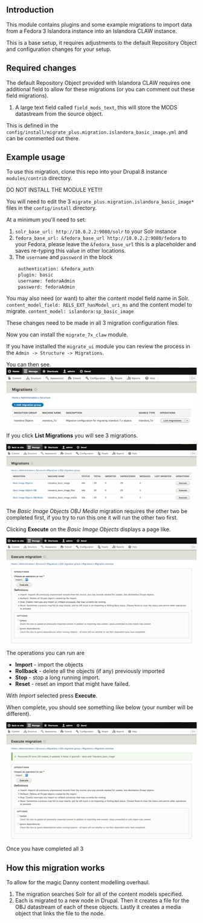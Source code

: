 ## Introduction
This module contains plugins and some example migrations to import data from a Fedora 3 Islandora instance
into an Islandora CLAW instance.

This is a base setup, it requires adjustments to the default Repository Object and configuration changes
for your setup.

## Required changes
The default Repository Object provided with Islandora CLAW requires one additional field to allow for
these migrations (or you can comment out these field migrations).

1. A large text field called `field_mods_text`, this will store the MODS datastream from the source object.

This is defined in the `config/install/migrate_plus.migration.islandora_basic_image.yml` and
can be commented out there.

## Example usage
To use this migration, clone this repo into your Drupal 8 instance `modules/contrib` directory. 

DO NOT INSTALL THE MODULE YET!!!

You will need to edit the 3 `migrate_plus.migration.islandora_basic_image*` files in the `config/install` directory.

At a minimum you'll need to set:
1. `solr_base_url: http://10.0.2.2:9080/solr` to your Solr instance
1. `fedora_base_url: &fedora_base_url http://10.0.2.2:9080/fedora` to your Fedora, please leave the `&fedora_base_url`
this is a placeholder and saves re-typing this value in other locations.
1. The `username` and `password` in the block 
   ```
    authentication: &fedora_auth
    plugin: basic
    username: fedoraAdmin
    password: fedoraAdmin
   ```

You may also need (or want) to alter the content model field name in Solr.
`content_model_field: RELS_EXT_hasModel_uri_ms`
and the content model to migrate.
`content_model: islandora:sp_basic_image`

These changes need to be made in all 3 migration configuration files.

Now you can install the `migrate_7x_claw` module.

If you have installed the `migrate_ui` module you can review the process in the `Admin -> Structure -> Migrations`.

You can then see.
![List of Migrations](docs/images/migrations.jpg)

If you click **List Migrations** you will see 3 migrations.

![Migration](docs/images/migrate1.jpg)

The _Basic Image Objects OBJ Media_ migration requires the other two be completed first, if you try to run this one it 
will run the other two first.

Clicking **Execute** on the _Basic Image Objects_ displays a page like.

![Migration Execute](docs/images/migrate2.jpg)

The operations you can run are 
* **Import** - import the objects
* **Rollback** - delete all the objects (if any) previously imported
* **Stop** - stop a long running import.
* **Reset** - reset an import that might have failed.

With _Import_ selected press **Execute**.

When complete, you should see something like below (your number will be different).

![Migration result](docs/images/migrate_result1.jpg)

Once you have completed all 3  

## How this migration works
To allow for the magic Danny content modelling overhaul.

1. The migration searches Solr for all of the content models specified.
1. Each is migrated to a new node in Drupal.
Then it creates a file for the OBJ datastream
of each of these objects. Lastly it creates a media object that links the file to the node.